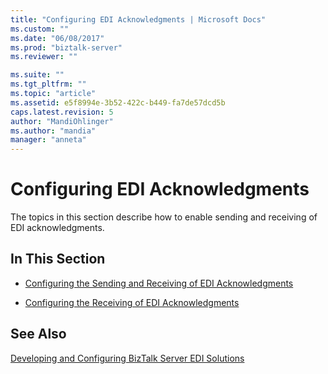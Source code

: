 ```yaml
---
title: "Configuring EDI Acknowledgments | Microsoft Docs"
ms.custom: ""
ms.date: "06/08/2017"
ms.prod: "biztalk-server"
ms.reviewer: ""

ms.suite: ""
ms.tgt_pltfrm: ""
ms.topic: "article"
ms.assetid: e5f8994e-3b52-422c-b449-fa7de57dcd5b
caps.latest.revision: 5
author: "MandiOhlinger"
ms.author: "mandia"
manager: "anneta"
---
```

# Configuring EDI Acknowledgments
The topics in this section describe how to enable sending and receiving of EDI acknowledgments.  
  
## In This Section  
  
-   [Configuring the Sending and Receiving of EDI Acknowledgments](../core/configuring-the-sending-and-receiving-of-edi-acknowledgments.md)  
  
-   [Configuring the Receiving of EDI Acknowledgments](../core/configuring-the-receiving-of-edi-acknowledgments.md)  
  
## See Also  
 [Developing and Configuring BizTalk Server EDI Solutions](../core/developing-and-configuring-biztalk-server-edi-solutions.md)
